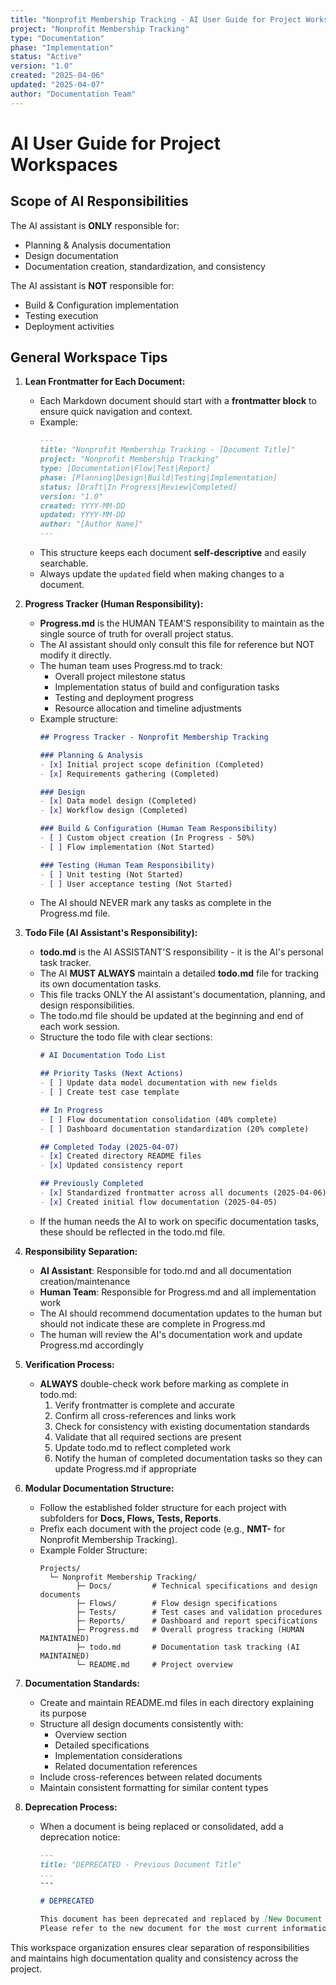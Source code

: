 ```yaml
---
title: "Nonprofit Membership Tracking - AI User Guide for Project Workspaces"
project: "Nonprofit Membership Tracking"
type: "Documentation"
phase: "Implementation"
status: "Active"
version: "1.0"
created: "2025-04-06" 
updated: "2025-04-07"
author: "Documentation Team"
---
```


# AI User Guide for Project Workspaces

## Scope of AI Responsibilities

The AI assistant is **ONLY** responsible for:
- Planning & Analysis documentation
- Design documentation
- Documentation creation, standardization, and consistency

The AI assistant is **NOT** responsible for:
- Build & Configuration implementation
- Testing execution
- Deployment activities

## General Workspace Tips

1. **Lean Frontmatter for Each Document:**  
   - Each Markdown document should start with a **frontmatter block** to ensure quick navigation and context.  
   - Example:  
     ```markdown
     ---
     title: "Nonprofit Membership Tracking - [Document Title]"
     project: "Nonprofit Membership Tracking"
     type: [Documentation|Flow|Test|Report]
     phase: [Planning|Design|Build|Testing|Implementation]
     status: [Draft|In Progress|Review|Completed]
     version: "1.0"
     created: YYYY-MM-DD
     updated: YYYY-MM-DD
     author: "[Author Name]"
     ---
     ```
   - This structure keeps each document **self-descriptive** and easily searchable.
   - Always update the `updated` field when making changes to a document.

2. **Progress Tracker (Human Responsibility):**  
   - **Progress.md** is the HUMAN TEAM'S responsibility to maintain as the single source of truth for overall project status.
   - The AI assistant should only consult this file for reference but NOT modify it directly.
   - The human team uses Progress.md to track:
     - Overall project milestone status
     - Implementation status of build and configuration tasks
     - Testing and deployment progress
     - Resource allocation and timeline adjustments
   - Example structure:  
     ```markdown
     ## Progress Tracker - Nonprofit Membership Tracking

     ### Planning & Analysis 
     - [x] Initial project scope definition (Completed)
     - [x] Requirements gathering (Completed)

     ### Design 
     - [x] Data model design (Completed)
     - [x] Workflow design (Completed)

     ### Build & Configuration (Human Team Responsibility)
     - [ ] Custom object creation (In Progress - 50%)
     - [ ] Flow implementation (Not Started)

     ### Testing (Human Team Responsibility)
     - [ ] Unit testing (Not Started)
     - [ ] User acceptance testing (Not Started)
     ```
   - The AI should NEVER mark any tasks as complete in the Progress.md file.

3. **Todo File (AI Assistant's Responsibility):**
   - **todo.md** is the AI ASSISTANT'S responsibility - it is the AI's personal task tracker.
   - The AI **MUST ALWAYS** maintain a detailed **todo.md** file for tracking its own documentation tasks.
   - This file tracks ONLY the AI assistant's documentation, planning, and design responsibilities.
   - The todo.md file should be updated at the beginning and end of each work session.
   - Structure the todo file with clear sections:
     ```markdown
     # AI Documentation Todo List
     
     ## Priority Tasks (Next Actions)
     - [ ] Update data model documentation with new fields
     - [ ] Create test case template
     
     ## In Progress
     - [ ] Flow documentation consolidation (40% complete)
     - [ ] Dashboard documentation standardization (20% complete)
     
     ## Completed Today (2025-04-07)
     - [x] Created directory README files
     - [x] Updated consistency report
     
     ## Previously Completed
     - [x] Standardized frontmatter across all documents (2025-04-06)
     - [x] Created initial flow documentation (2025-04-05)
     ```
   - If the human needs the AI to work on specific documentation tasks, these should be reflected in the todo.md file.

4. **Responsibility Separation:**
   - **AI Assistant**: Responsible for todo.md and all documentation creation/maintenance
   - **Human Team**: Responsible for Progress.md and all implementation work
   - The AI should recommend documentation updates to the human but should not indicate these are complete in Progress.md
   - The human will review the AI's documentation work and update Progress.md accordingly

5. **Verification Process:**
   - **ALWAYS** double-check work before marking as complete in todo.md:
     1. Verify frontmatter is complete and accurate
     2. Confirm all cross-references and links work
     3. Check for consistency with existing documentation standards
     4. Validate that all required sections are present
     5. Update todo.md to reflect completed work
     6. Notify the human of completed documentation tasks so they can update Progress.md if appropriate

6. **Modular Documentation Structure:**  
   - Follow the established folder structure for each project with subfolders for **Docs, Flows, Tests, Reports**.  
   - Prefix each document with the project code (e.g., **NMT-** for Nonprofit Membership Tracking).
   - Example Folder Structure:  
     ```
     Projects/
       └─ Nonprofit Membership Tracking/
             ├─ Docs/         # Technical specifications and design documents
             ├─ Flows/        # Flow design specifications
             ├─ Tests/        # Test cases and validation procedures
             ├─ Reports/      # Dashboard and report specifications
             ├─ Progress.md   # Overall progress tracking (HUMAN MAINTAINED)
             ├─ todo.md       # Documentation task tracking (AI MAINTAINED)
             └─ README.md     # Project overview
     ```  

7. **Documentation Standards:**
   - Create and maintain README.md files in each directory explaining its purpose
   - Structure all design documents consistently with:
     - Overview section
     - Detailed specifications
     - Implementation considerations
     - Related documentation references
   - Include cross-references between related documents
   - Maintain consistent formatting for similar content types

8. **Deprecation Process:**
   - When a document is being replaced or consolidated, add a deprecation notice:
     ```markdown
     ---
     title: "DEPRECATED - Previous Document Title"
     ...
     ---
     
     # DEPRECATED
     
     This document has been deprecated and replaced by [New Document Name](path/to/new-document.md).
     Please refer to the new document for the most current information.
     ```

This workspace organization ensures clear separation of responsibilities and maintains high documentation quality and consistency across the project.